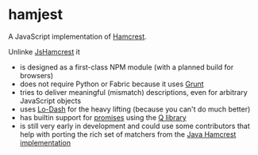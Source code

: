 hamjest
=======

A JavaScript implementation of [Hamcrest](http://hamcrest.org).

Unlinke [JsHamcrest](https://github.com/danielfm/jshamcrest) it

* is designed as a first-class NPM module (with a planned build for browsers)
* does not require Python or Fabric because it uses [Grunt](http://gruntjs.com)
* tries to deliver meaningful (mismatch) descriptions, even for arbitrary JavaScript objects
* uses [Lo-Dash](http://lodash.com) for the heavy lifting (because you can't do much better)
* has builtin support for [promises](http://promises-aplus.github.io/promises-spec/) using the [Q library](http://documentup.com/kriskowal/q/)
* is still very early in development and could use some contributors that help with porting the rich set of matchers from the [Java Hamcrest implementation](http://hamcrest.org/JavaHamcrest/)